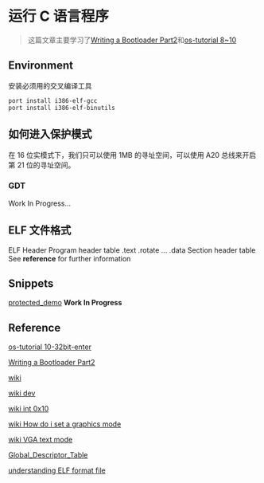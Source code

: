 # 运行 C 语言程序

> 这篇文章主要学习了[Writing a Bootloader Part2](http://3zanders.co.uk/2017/10/16/writing-a-bootloader2/)和[os-tutorial 8~10](https://github.com/cfenollosa/os-tutorial/blob/master/10-32bit-enter/32bit-switch.asm)

## Environment

安装必须用的交叉编译工具

```shell
port install i386-elf-gcc
port install i386-elf-binutils
```

## 如何进入保护模式

在 16 位实模式下，我们只可以使用 1MB 的寻址空间，可以使用 A20 总线来开启第 21 位的寻址空间。

### GDT

Work In Progress...

## ELF 文件格式

ELF Header
Program header table
.text
.rotate
...
.data
Section header table
See **reference** for further information

## Snippets

[protected_demo](./procted_mode_demo.asm) **Work In Progress**

## Reference

[os-tutorial 10-32bit-enter](https://github.com/cfenollosa/os-tutorial/blob/master/10-32bit-enter/32bit-switch.asm)

[Writing a Bootloader Part2](http://3zanders.co.uk/2017/10/16/writing-a-bootloader2/)

[wiki](https://en.wikipedia.org/wiki/A20_line)

[wiki dev](https://wiki.osdev.org/A20_Line)

[wiki int 0x10](https://zh.wikipedia.org/wiki/INT_10H)

[wiki How do i set a graphics mode](https://wiki.osdev.org/How_do_I_set_a_graphics_mode)

[wiki VGA text mode](https://en.wikipedia.org/wiki/VGA_text_mode)

[Global_Descriptor_Table](https://wiki.osdev.org/Global_Descriptor_Table)

[understanding ELF format file](https://linuxhint.com/understanding_elf_file_format/)